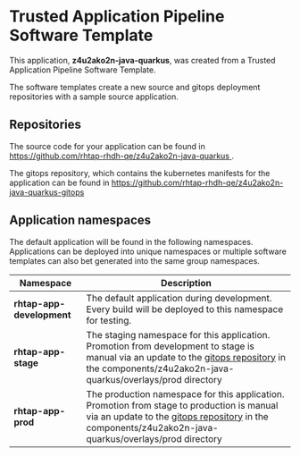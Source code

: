# Trusted Application Pipeline Software Template

This application, **z4u2ako2n-java-quarkus**, was created from a Trusted Application Pipeline Software Template.

The software templates create a new source and gitops deployment repositories with a sample source application. 

## Repositories

The source code for your application can be found in [https://github.com/rhtap-rhdh-qe/z4u2ako2n-java-quarkus ](https://github.com/rhtap-rhdh-qe/z4u2ako2n-java-quarkus ).
 
The gitops repository, which contains the kubernetes manifests for the application can be found in 
[https://github.com/rhtap-rhdh-qe/z4u2ako2n-java-quarkus-gitops ](https://github.com/rhtap-rhdh-qe/z4u2ako2n-java-quarkus-gitops ) 

## Application namespaces 

The default application will be found in the following namespaces. Applications can be deployed into unique namespaces or multiple software templates can also bet generated into the same group namespaces.  

|  Namespace   |  Description   |  
| -------- | -------- |   
| **rhtap-app-development** | The default application during development. Every build will be deployed to this namespace for testing. | 
| **rhtap-app-stage** | The staging namespace for this application. Promotion from development to stage is manual via an update to the [gitops repository](https://github.com/rhtap-rhdh-qe/z4u2ako2n-java-quarkus-gitops ) in the components/z4u2ako2n-java-quarkus/overlays/prod directory |  
| **rhtap-app-prod** | The production namespace for this application. Promotion from stage to production is manual via an update to the [gitops repository](https://github.com/rhtap-rhdh-qe/z4u2ako2n-java-quarkus-gitops ) in the components/z4u2ako2n-java-quarkus/overlays/prod directory | 